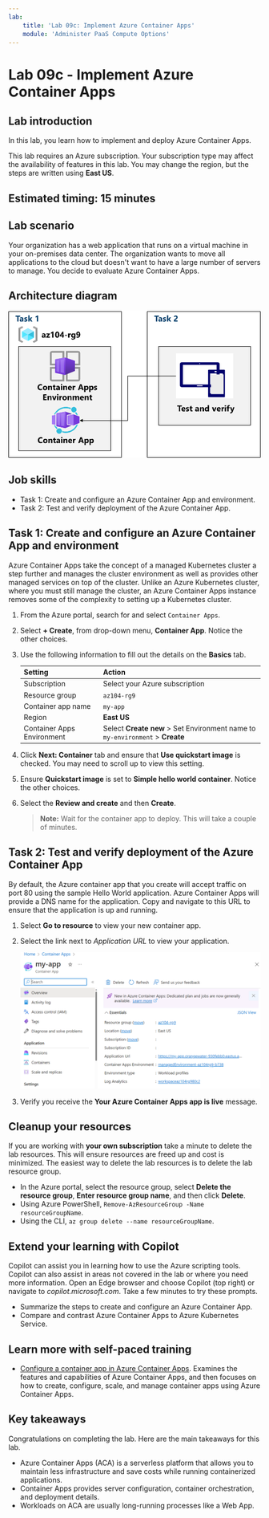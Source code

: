 ```yaml
---
lab:
    title: 'Lab 09c: Implement Azure Container Apps'
    module: 'Administer PaaS Compute Options'
---
```


# Lab 09c - Implement Azure Container Apps

## Lab introduction

In this lab, you learn how to implement and deploy Azure Container Apps.

This lab requires an Azure subscription. Your subscription type may affect the availability of features in this lab. You may change the region, but the steps are written using **East US**.

## Estimated timing: 15 minutes

## Lab scenario

Your organization has a web application that runs on a virtual machine in your on-premises data center. The organization wants to move all applications to the cloud but doesn't want to have a large number of servers to manage. You decide to evaluate Azure Container Apps.

## Architecture diagram

![Diagram of the tasks.](../media/az104-lab09b-aca-architecture.png)

## Job skills

- Task 1: Create and configure an Azure Container App and environment.
- Task 2: Test and verify deployment of the Azure Container App.

## Task 1: Create and configure an Azure Container App and environment

Azure Container Apps take the concept of a managed Kubernetes cluster a step further and manages the cluster environment as well as provides other managed services on top of the cluster. Unlike an Azure Kubernetes cluster, where you must still manage the cluster, an Azure Container Apps instance removes some of the complexity to setting up a Kubernetes cluster.

1. From the Azure portal, search for and select `Container Apps`.

1. Select **+ Create**, from drop-down menu, **Container App**. Notice the other choices. 

1. Use the following information to fill out the details on the **Basics** tab.

    | Setting | Action |
    |---|---|
    | Subscription | Select your Azure subscription |
    | Resource group | `az104-rg9` |
    | Container app name |  `my-app` |
    | Region    | **East US** |
    | Container Apps Environment | Select **Create new** > Set Environment name to `my-environment` > **Create** |

1. Click **Next: Container** tab and ensure that **Use quickstart image** is checked. You may need to scroll up to view this setting. 

1. Ensure **Quickstart image** is set to **Simple hello world container**. Notice the other choices. 

1. Select the **Review and create** and then **Create**.

    >**Note:** Wait for the container app to deploy. This will take a couple of minutes. 
 
## Task 2: Test and verify deployment of the Azure Container App

By default, the Azure container app that you create will accept traffic on port 80 using the sample Hello World application. Azure Container Apps will provide a DNS name for the application. Copy and navigate to this URL to ensure that the application is up and running.

1. Select **Go to resource** to view your new container app.

1. Select the link next to *Application URL* to view your application.

    ![Screenshot of the ACA overview page in the portal.](../media/az104-lab09b-aca-overview.png)

1. Verify you receive the **Your Azure Container Apps app is live** message.
   
## Cleanup your resources

If you are working with **your own subscription** take a minute to delete the lab resources. This will ensure resources are freed up and cost is minimized. The easiest way to delete the lab resources is to delete the lab resource group. 

+ In the Azure portal, select the resource group, select **Delete the resource group**, **Enter resource group name**, and then click **Delete**.
+ Using Azure PowerShell, `Remove-AzResourceGroup -Name resourceGroupName`.
+ Using the CLI, `az group delete --name resourceGroupName`.

## Extend your learning with Copilot
Copilot can assist you in learning how to use the Azure scripting tools. Copilot can also assist in areas not covered in the lab or where you need more information. Open an Edge browser and choose Copilot (top right) or navigate to *copilot.microsoft.com*. Take a few minutes to try these prompts.

+ Summarize the steps to create and configure an Azure Container App.
+ Compare and contrast Azure Container Apps to Azure Kubernetes Service.

## Learn more with self-paced training

+ [Configure a container app in Azure Container Apps](https://learn.microsoft.com/training/modules/configure-container-app-azure-container-apps/). Examines the features and capabilities of Azure Container Apps, and then focuses on how to create, configure, scale, and manage container apps using Azure Container Apps.


## Key takeaways

Congratulations on completing the lab. Here are the main takeaways for this lab. 

+ Azure Container Apps (ACA) is a serverless platform that allows you to maintain less infrastructure and save costs while running containerized applications.
+ Container Apps provides server configuration, container orchestration, and deployment details. 
+ Workloads on ACA are usually long-running processes like a Web App.

     
